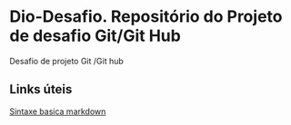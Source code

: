 # Dio-Desafio. Repositório do Projeto de desafio Git/Git Hub
Desafio de projeto Git /Git hub

## Links úteis
[Sintaxe basica markdown](https://www.markdownguide.org/basic-syntax/)
